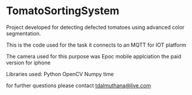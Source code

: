 # TomatoSortingSystem
Project developed for detecting defected tomatoes using advanced color segmentation. 

This is the code used for the task it connects to an MQTT for IOT platform

The camera used for this purpose was Epoc mobile applciation the paid version for iphone

Libraries used:
Python OpenCV
Numpy
time


for further questions please contact
tdalmuthana@live.com
